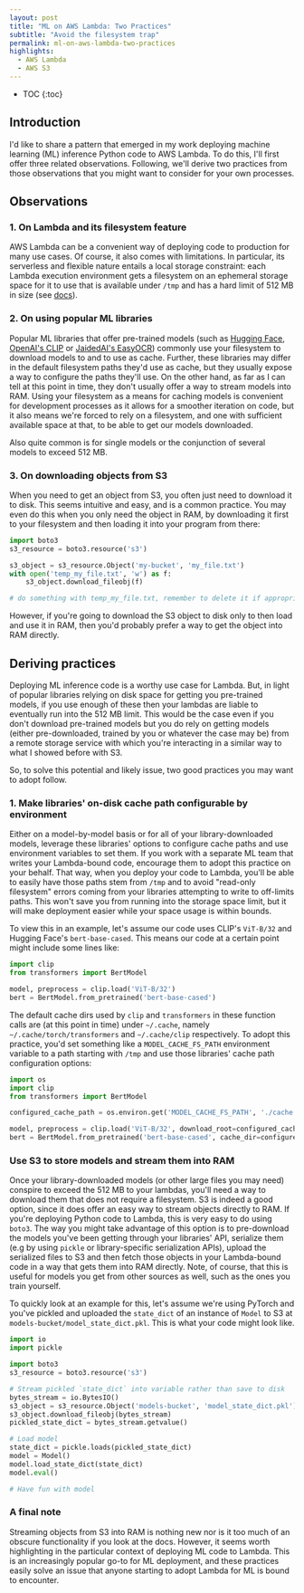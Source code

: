 ```yaml
---
layout: post
title: "ML on AWS Lambda: Two Practices"
subtitle: "Avoid the filesystem trap"
permalink: ml-on-aws-lambda-two-practices
highlights:
  - AWS Lambda
  - AWS S3
---
```


* TOC
{:toc}

## Introduction

I'd like to share a pattern that emerged in my work deploying machine learning (ML) inference Python code to AWS Lambda. To do this, I'll first offer three related observations. Following, we'll derive two practices from those observations that you might want to consider for your own processes.

## Observations

### 1. On Lambda and its filesystem feature
AWS Lambda can be a convenient way of deploying code to production for many use cases. Of course, it also comes with limitations. In particular, its serverless and flexible nature entails a local storage constraint: each Lambda execution environment gets a filesystem on an ephemeral storage space for it to use that is available under `/tmp` and has a hard limit of 512 MB in size (see [docs](https://docs.aws.amazon.com/lambda/latest/dg/gettingstarted-limits.html)).

### 2. On using popular ML libraries  

Popular ML libraries that offer pre-trained models (such as [Hugging Face](https://huggingface.co/models), [OpenAI's CLIP](https://github.com/openai/CLIP) or [JaidedAI's EasyOCR](https://github.com/JaidedAI/EasyOCR)) commonly use your filesystem to download models to and to use as cache. Further, these libraries may differ in the default filesystem paths they'd use as cache, but they usually expose a way to configure the paths they'll use. On the other hand, as far as I can tell at this point in time, they don't usually offer a way to stream models into RAM. Using your filesystem as a means for caching models is convenient for development processes as it allows for a smoother iteration on code, but it also means we're forced to rely on a filesystem, and one with sufficient available space at that, to be able to get our models downloaded.

Also quite common is for single models or the conjunction of several models to exceed 512 MB.

### 3. On downloading objects from S3

When you need to get an object from S3, you often just need to download it to disk. This seems intuitive and easy, and is a common practice. You may even do this when you only need the object in RAM, by downloading it first to your filesystem and then loading it into your program from there:

```python
import boto3
s3_resource = boto3.resource('s3')

s3_object = s3_resource.Object('my-bucket', 'my_file.txt')
with open('temp_my_file.txt', 'w') as f:
    s3_object.download_fileobj(f)

# do something with temp_my_file.txt, remember to delete it if appropriate.
```

However, if you're going to download the S3 object to disk only to then load and use it in RAM, then you'd probably prefer a way to get the object into RAM directly.

## Deriving practices

Deploying ML inference code is a worthy use case for Lambda. But, in light of popular libraries relying on disk space for getting you pre-trained models, if you use enough of these then your lambdas are liable to eventually run into the 512 MB limit. This would be the case even if you don't download pre-trained models but you do rely on getting models (either pre-downloaded, trained by you or whatever the case may be) from a remote storage service with which you're interacting in a similar way to what I showed before with S3.

So, to solve this potential and likely issue, two good practices you may want to adopt follow.

### 1. Make libraries' on-disk cache path configurable by environment

Either on a model-by-model basis or for all of your library-downloaded models, leverage these libraries' options to configure cache paths and use environment variables to set them. If you work with a separate ML team that writes your Lambda-bound code, encourage them to adopt this practice on your behalf. That way, when you deploy your code to Lambda, you'll be able to easily have those paths stem from `/tmp` and to avoid "read-only filesystem" errors coming from your libraries attempting to write to off-limits paths. This won't save you from running into the storage space limit, but it will make deployment easier while your space usage is within bounds.

To view this in an example, let's assume our code uses CLIP's `ViT-B/32` and Hugging Face's `bert-base-cased`. This means our code at a certain point might include some lines like:

```python
import clip
from transformers import BertModel

model, preprocess = clip.load('ViT-B/32')
bert = BertModel.from_pretrained('bert-base-cased')
```

The default cache dirs used by `clip` and `transformers` in these function calls are (at this point in time) under `~/.cache`, namely `~/.cache/torch/transformers` and `~/.cache/clip` respectively. To adopt this practice, you'd set something like a `MODEL_CACHE_FS_PATH` environment variable to a path starting with `/tmp` and use those libraries' cache path configuration options:

```python
import os
import clip
from transformers import BertModel

configured_cache_path = os.environ.get('MODEL_CACHE_FS_PATH', './cache')

model, preprocess = clip.load('ViT-B/32', download_root=configured_cache_path)
bert = BertModel.from_pretrained('bert-base-cased', cache_dir=configured_cache_path)
```

### Use S3 to store models and stream them into RAM

Once your library-downloaded models (or other large files you may need) conspire to exceed the 512 MB to your lambdas, you'll need a way to download them that does not require a filesystem. S3 is indeed a good option, since it does offer an easy way to stream objects directly to RAM. If you're deploying Python code to Lambda, this is very easy to do using `boto3`. The way you might take advantage of this option is to pre-download the models you've been getting through your libraries' API, serialize them (e.g by using `pickle` or library-specific serialization APIs), upload the serialized files to S3 and then fetch those objects in your Lambda-bound code in a way that gets them into RAM directly. Note, of course, that this is useful for models you get from other sources as well, such as the ones you train yourself. 

To quickly look at an example for this, let's assume we're using PyTorch and you've pickled and uploaded the `state_dict` of an instance of `Model` to S3 at `models-bucket/model_state_dict.pkl`. This is what your code might look like.

```python
import io
import pickle

import boto3
s3_resource = boto3.resource('s3')

# Stream pickled `state_dict` into variable rather than save to disk
bytes_stream = io.BytesIO()
s3_object = s3_resource.Object('models-bucket', 'model_state_dict.pkl')
s3_object.download_fileobj(bytes_stream)
pickled_state_dict = bytes_stream.getvalue()

# Load model
state_dict = pickle.loads(pickled_state_dict)
model = Model()
model.load_state_dict(state_dict)
model.eval()

# Have fun with model
```

### A final note

Streaming objects from S3 into RAM is nothing new nor is it too much of an obscure functionality if you look at the docs. However, it seems worth highlighting in the particular context of deploying ML code to Lambda. This is an increasingly popular go-to for ML deployment, and these practices easily solve an issue that anyone starting to adopt Lambda for ML is bound to encounter.


